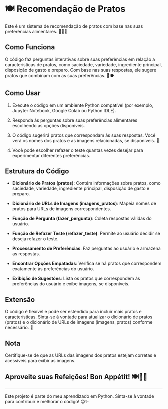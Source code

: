 # 🍽️ Recomendação de Pratos

Este é um sistema de recomendação de pratos com base nas suas preferências alimentares. 🍔🍕🥗


## Como Funciona

O código faz perguntas interativas sobre suas preferências em relação a características de pratos, como saciedade, variedade, ingrediente principal, disposição de gasto e preparo. Com base nas suas respostas, ele sugere pratos que combinam com as suas preferências. 🤖🍽️

## Como Usar

1. Execute o código em um ambiente Python compatível (por exemplo, Jupyter Notebook, Google Colab ou Python IDLE).

2. Responda às perguntas sobre suas preferências alimentares escolhendo as opções disponíveis.

3. O código sugerirá pratos que correspondam às suas respostas. Você verá os nomes dos pratos e as imagens relacionadas, se disponíveis. 📸

4. Você pode escolher refazer o teste quantas vezes desejar para experimentar diferentes preferências.

## Estrutura do Código

- **Dicionário de Pratos (pratos)**: Contém informações sobre pratos, como saciedade, variedade, ingrediente principal, disposição de gasto e preparo.

- **Dicionário de URLs de Imagens (imagens_pratos)**: Mapeia nomes de pratos para URLs de imagens correspondentes.

- **Função de Pergunta (fazer_pergunta)**: Coleta respostas válidas do usuário.

- **Função de Refazer Teste (refazer_teste)**: Permite ao usuário decidir se deseja refazer o teste.

- **Processamento de Preferências**: Faz perguntas ao usuário e armazena as respostas.

- **Encontrar Opções Empatadas**: Verifica se há pratos que correspondem exatamente às preferências do usuário.

- **Exibição de Sugestões**: Lista os pratos que correspondem às preferências do usuário e exibe imagens, se disponíveis.

## Extensão

O código é flexível e pode ser estendido para incluir mais pratos e características. Sinta-se à vontade para atualizar o dicionário de pratos (pratos) e o dicionário de URLs de imagens (imagens_pratos) conforme necessário. 🚀

## Nota

Certifique-se de que as URLs das imagens dos pratos estejam corretas e acessíveis para exibir as imagens.

## Aproveite suas Refeições! Bon Appétit! 🍽️👨‍🍳

---

Este projeto é parte do meu aprendizado em Python. Sinta-se à vontade para contribuir e melhorar o código! 😊✨
